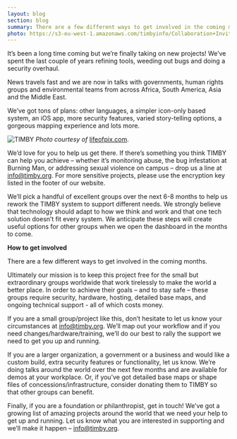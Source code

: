 ```yaml
--- 
layout: blog 
section: blog 
summary: There are a few different ways to get involved in the coming months.
photo: https://s3-eu-west-1.amazonaws.com/timbyinfo/Collaboration+Invitation/picjumbo.com_HNCK7388.jpg
---
```


It’s been a long time coming but we’re finally taking on new projects! We’ve spent the last couple of years refining tools, weeding out bugs and doing a security overhaul.
 
News travels fast and we are now in talks with governments, human rights groups and environmental teams from across Africa, South America, Asia and the Middle East.

We’ve got tons of plans: other languages, a simpler icon-only based system, an iOS app, more security features, varied story-telling options, a gorgeous mapping experience and lots more.

![TIMBY](https://s3-eu-west-1.amazonaws.com/timbyinfo/Collaboration+Invitation/2015-05-Life-of-Pix-free-stock-photos-montain-iphone-arm-jordanmcqueen.jpg)
*Photo courtesy of* [lifeofpix.com](http://www.lifeofpix.com/).
 
We’d love for you to help us get there. If there’s something you think TIMBY can help you achieve – whether it’s monitoring abuse, the bug infestation at Burning Man, or addressing sexual violence on campus – drop us a line at info@timby.org. For more sensitive projects, please use the encryption key listed in the footer of our website.
 
We’ll pick a handful of excellent groups over the next 6-8 months to help us rework the TIMBY system to support different needs. We strongly believe that technology should adapt to how we think and work and that one tech solution doesn’t fit every system. We anticipate these steps will create useful options for other groups when we open the dashboard in the months to come.
 

**How to get involved**
 
There are a few different ways to get involved in the coming months.

Ultimately our mission is to keep this project free for the small but extraordinary groups worldwide that work tirelessly to make the world a better place. In order to achieve their goals – and to stay safe – these groups require security, hardware, hosting, detailed base maps, and ongoing technical support - all of which costs money.
 
If you are a small group/project like this, don’t hesitate to let us know your circumstances at info@timby.org. We’ll map out your workflow and if you need changes/hardware/training, we’ll do our best to rally the support we need to get you up and running.

If you are a larger organization, a government or a business and would like a custom build, extra security features or functionality, let us know. We’re doing talks around the world over the next few months and are available for demos at your workplace. Or, if you’ve got detailed base maps or shape files of concessions/infrastructure, consider donating them to TIMBY so that other groups can benefit. 
 
Finally, if you are a foundation or philanthropist, get in touch! We’ve got a growing list of amazing projects around the world that we need your help to get up and running. Let us know what you are interested in supporting and we’ll make it happen – info@timby.org.
 
